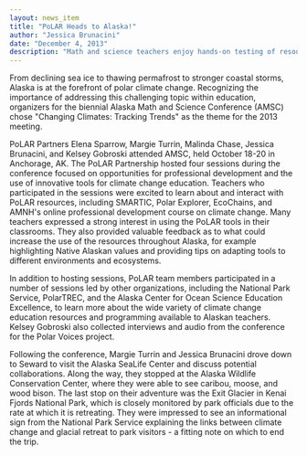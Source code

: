 ```yaml
---
layout: news_item
title: "PoLAR Heads to Alaska!"
author: "Jessica Brunacini"
date: "December 4, 2013"
description: "Math and science teachers enjoy hands-on testing of resources."
---
```


From declining sea ice to thawing permafrost to stronger coastal storms, Alaska is at the forefront of polar climate change.  Recognizing the importance of addressing this challenging topic within education, organizers for the biennial Alaska Math and Science Conference (AMSC) chose "Changing Climates: Tracking Trends" as the theme for the 2013 meeting.

PoLAR Partners Elena Sparrow, Margie Turrin, Malinda Chase, Jessica Brunacini, and Kelsey Gobroski attended AMSC, held October 18-20 in Anchorage, AK.  The PoLAR Partnership hosted four sessions during the conference focused on opportunities for professional development and the use of innovative tools for climate change education.  Teachers who participated in the sessions were excited to learn about and interact with PoLAR resources, including SMARTIC, Polar Explorer, EcoChains, and AMNH's online professional development course on climate change.  Many teachers expressed a strong interest in using the PoLAR tools in their classrooms.  They also provided valuable feedback as to what could increase the use of the resources throughout Alaska, for example highlighting Native Alaskan values and providing tips on adapting tools to different environments and ecosystems.

In addition to hosting sessions, PoLAR team members participated in a number of sessions led by other organizations, including the National Park Service, PolarTREC, and the Alaska Center for Ocean Science Education Excellence, to learn more about the wide variety of climate change education resources and programming available to Alaskan teachers.  Kelsey Gobroski also collected interviews and audio from the conference for the Polar Voices project.

Following the conference, Margie Turrin and Jessica Brunacini drove down to Seward to visit the Alaska SeaLife Center and discuss potential collaborations.  Along the way, they stopped at the Alaska Wildlife Conservation Center, where they were able to see caribou, moose, and wood bison.  The last stop on their adventure was the Exit Glacier in Kenai Fjords National Park, which is closely monitored by park officials due to the rate at which it is retreating.  They were impressed to see an informational sign from the National Park Service explaining the links between climate change and glacial retreat to park visitors - a fitting note on which to end the trip.
